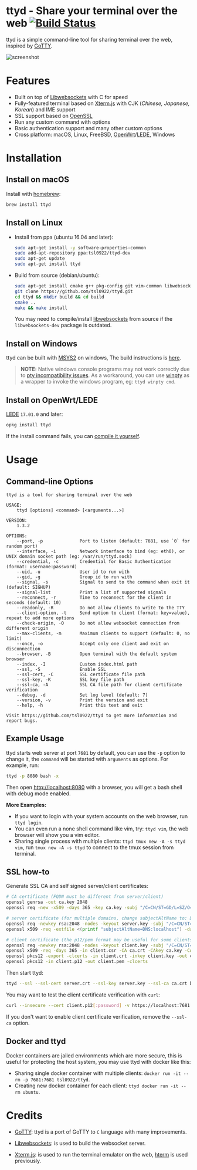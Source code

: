 # ttyd - Share your terminal over the web [![Build Status](https://travis-ci.org/tsl0922/ttyd.svg?branch=master)](https://travis-ci.org/tsl0922/ttyd)

ttyd is a simple command-line tool for sharing terminal over the web, inspired by [GoTTY][1].

![screenshot](https://github.com/tsl0922/ttyd/raw/master/screenshot.gif)

# Features

- Built on top of [Libwebsockets][2] with C for speed
- Fully-featured terminal based on [Xterm.js][3] with CJK (*Chinese, Japanese, Korean*) and IME support
- SSL support based on [OpenSSL][4]
- Run any custom command with options
- Basic authentication support and many other custom options
- Cross platform: macOS, Linux, FreeBSD, [OpenWrt][5]/[LEDE][6], Windows

# Installation

## Install on macOS

Install with [homebrew][7]:

```bash
brew install ttyd
```

## Install on Linux

- Install from ppa (ubuntu 16.04 and later):

    ```bash
    sudo apt-get install -y software-properties-common
    sudo add-apt-repository ppa:tsl0922/ttyd-dev
    sudo apt-get update
    sudo apt-get install ttyd
    ```

- Build from source (debian/ubuntu):

    ```bash
    sudo apt-get install cmake g++ pkg-config git vim-common libwebsockets-dev libjson-c-dev libssl-dev
    git clone https://github.com/tsl0922/ttyd.git
    cd ttyd && mkdir build && cd build
    cmake ..
    make && make install
    ```

    You may need to compile/install [libwebsockets][2] from source if the `libwebsockets-dev` package is outdated.

## Install on Windows

ttyd can be built with [MSYS2][10] on windows, The build instructions is [here][13].

> **NOTE:** Native windows console programs may not work correctly due to [pty incompatibility issues][11].
 As a workaround, you can use [winpty][12] as a wrapper to invoke the windows program, eg: `ttyd winpty cmd`.

## Install on OpenWrt/LEDE

[LEDE][6] `17.01.0` and later:

```bash
opkg install ttyd
```

If the install command fails, you can [compile it yourself][14].

# Usage

## Command-line Options

```
ttyd is a tool for sharing terminal over the web

USAGE:
    ttyd [options] <command> [<arguments...>]

VERSION:
    1.3.2

OPTIONS:
    --port, -p              Port to listen (default: 7681, use `0` for random port)
    --interface, -i         Network interface to bind (eg: eth0), or UNIX domain socket path (eg: /var/run/ttyd.sock)
    --credential, -c        Credential for Basic Authentication (format: username:password)
    --uid, -u               User id to run with
    --gid, -g               Group id to run with
    --signal, -s            Signal to send to the command when exit it (default: SIGHUP)
    --signal-list           Print a list of supported signals
    --reconnect, -r         Time to reconnect for the client in seconds (default: 10)
    --readonly, -R          Do not allow clients to write to the TTY
    --client-option, -t     Send option to client (format: key=value), repeat to add more options
    --check-origin, -O      Do not allow websocket connection from different origin
    --max-clients, -m       Maximum clients to support (default: 0, no limit)
    --once, -o              Accept only one client and exit on disconnection
    --browser, -B           Open terminal with the default system browser
    --index, -I             Custom index.html path
    --ssl, -S               Enable SSL
    --ssl-cert, -C          SSL certificate file path
    --ssl-key, -K           SSL key file path
    --ssl-ca, -A            SSL CA file path for client certificate verification
    --debug, -d             Set log level (default: 7)
    --version, -v           Print the version and exit
    --help, -h              Print this text and exit

Visit https://github.com/tsl0922/ttyd to get more information and report bugs.
```

## Example Usage

ttyd starts web server at port `7681` by default, you can use the `-p` option to change it, the `command` will be started with `arguments` as options. For example, run:

```bash
ttyd -p 8080 bash -x
```
Then open <http://localhost:8080> with a browser, you will get a bash shell with debug mode enabled.

**More Examples:**

- If you want to login with your system accounts on the web browser, run `ttyd login`.
- You can even run a none shell command like vim, try: `ttyd vim`, the web browser will show you a vim editor.
- Sharing single process with multiple clients: `ttyd tmux new -A -s ttyd vim`, run `tmux new -A -s ttyd` to connect to the tmux session from terminal.

## SSL how-to

Generate SSL CA and self signed server/client certificates:

```bash
# CA certificate (FQDN must be different from server/client)
openssl genrsa -out ca.key 2048
openssl req -new -x509 -days 365 -key ca.key -subj "/C=CN/ST=GD/L=SZ/O=Acme, Inc./CN=Acme Root CA" -out ca.crt

# server certificate (for multiple domains, change subjectAltName to: DNS:example.com,DNS:www.example.com)
openssl req -newkey rsa:2048 -nodes -keyout server.key -subj "/C=CN/ST=GD/L=SZ/O=Acme, Inc./CN=localhost" -out server.csr
openssl x509 -req -extfile <(printf "subjectAltName=DNS:localhost") -days 365 -in server.csr -CA ca.crt -CAkey ca.key -CAcreateserial -out server.crt

# client certificate (the p12/pem format may be useful for some clients)
openssl req -newkey rsa:2048 -nodes -keyout client.key -subj "/C=CN/ST=GD/L=SZ/O=Acme, Inc./CN=client" -out client.csr
openssl x509 -req -days 365 -in client.csr -CA ca.crt -CAkey ca.key -CAcreateserial -out client.crt
openssl pkcs12 -export -clcerts -in client.crt -inkey client.key -out client.p12
openssl pkcs12 -in client.p12 -out client.pem -clcerts
```

Then start ttyd:

```bash
ttyd --ssl --ssl-cert server.crt --ssl-key server.key --ssl-ca ca.crt bash
```
You may want to test the client certificate verification with `curl`:

```bash
curl --insecure --cert client.p12[:password] -v https://localhost:7681
```

If you don't want to enable client certificate verification, remove the `--ssl-ca` option.

## Docker and ttyd

Docker containers are jailed environments which are more secure, this is useful for protecting the host system, you may use ttyd with docker like this:

- Sharing single docker container with multiple clients: `docker run -it --rm -p 7681:7681 tsl0922/ttyd`.
- Creating new docker container for each client: `ttyd docker run -it --rm ubuntu`.

# Credits

- [GoTTY][1]: ttyd is a port of GoTTY to `C` language with many improvements.
- [Libwebsockets][2]: is used to build the websocket server.
- [Xterm.js][3]: is used to run the terminal emulator on the web, [hterm][8] is used previously.

  [1]: https://github.com/yudai/gotty
  [2]: https://libwebsockets.org
  [3]: https://github.com/sourcelair/xterm.js
  [4]: https://www.openssl.org
  [5]: https://openwrt.org
  [6]: https://www.lede-project.org
  [7]: http://brew.sh
  [8]: https://chromium.googlesource.com/apps/libapps/+/HEAD/hterm
  [9]: https://github.com/tsl0922/ttyd/issues/6
  [10]: http://msys2.github.io
  [11]: https://github.com/mintty/mintty/blob/master/wiki/Tips.md#inputoutput-interaction-with-alien-programs
  [12]: https://github.com/rprichard/winpty
  [13]: https://github.com/tsl0922/ttyd/tree/master/msys2
  [14]: https://github.com/tsl0922/ttyd/tree/master/openwrt
